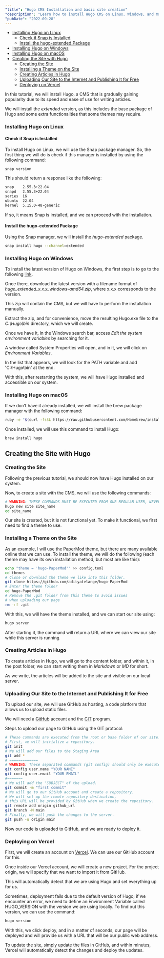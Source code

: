 ```yaml
---
"title": "Hugo CMS Installation and basic site creation"
"description": "Learn how to install Hugo CMS on Linux, Windows, and macOS and create a basic site using a theme. Deploy the site for free using GitHub and Vercel."
"pubDate": "2022-09-28"
---
```


<!--toc:start-->

- [Installing Hugo on Linux](#installing-hugo-on-linux)
  - [Check if Snap is Installed](#check-if-snap-is-installed)
  - [Install the hugo-extended Package](#install-the-hugo-extended-package)
- [Installing Hugo on Windows](#installing-hugo-on-windows)
- [Installing Hugo on macOS](#installing-hugo-on-macos)
- [Creating the Site with Hugo](#creating-the-site-with-hugo)
  - [Creating the Site](#creating-the-site)
  - [Installing a Theme on the Site](#installing-a-theme-on-the-site)
  - [Creating Articles in Hugo](#creating-articles-in-hugo)
  - [Uploading Our Site to the Internet and Publishing It for Free](#uploading-our-site-to-the-internet-and-publishing-it-for-free)
  - [Deploying on Vercel](#deploying-on-vercel)
  <!--toc:end-->

In this tutorial, we will install Hugo, a CMS that is gradually gaining popularity due to its speed and ease of use for writing articles.

We will install the _extended_ version, as this includes the base package of Hugo and some extra functionalities that some themes may require.

### Installing Hugo on Linux

#### Check if Snap is Installed

To install Hugo on Linux, we will use the Snap package manager. So, the first thing we will do is check if this manager is installed by using the following command:

```sh
snap version
```

This should return a response like the following:

```sh
snap    2.55.3+22.04
snapd   2.55.3+22.04
series  16
ubuntu  22.04
kernel  5.15.0-48-generic
```

If so, it means Snap is installed, and we can proceed with the installation.

#### Install the hugo-extended Package

Using the Snap manager, we will install the _hugo-extended_ package.

```sh
snap install hugo --channel=extended
```

### Installing Hugo on Windows

To install the latest version of Hugo on Windows, the first step is to go to the following [link](https://github.com/gohugoio/hugo/releases).

Once there, download the latest version with a filename format of _hugo_extended_x.x.x_windows-amd64.zip_, where x.x.x corresponds to the version.

This zip will contain the CMS, but we will have to perform the installation manually.

Extract the zip, and for convenience, move the resulting Hugo.exe file to the _C:\Hugo\bin_ directory, which we will create.

Once we have it, in the Windows search bar, access _Edit the system environment variables_ by searching for it.

A window called System Properties will open, and in it, we will click on _Environment Variables_.

In the list that appears, we will look for the PATH variable and add 'C:\Hugo\bin' at the end.

With this, after restarting the system, we will have Hugo installed and accessible on our system.

### Installing Hugo on macOS

If we don't have it already installed, we will install the brew package manager with the following command:

```sh
ruby -e "$(curl -fsSL https://raw.githubusercontent.com/Homebrew/install/master/install)"
```

Once installed, we will use this command to install Hugo:

```sh
brew install hugo
```

## Creating the Site with Hugo

### Creating the Site

Following the previous tutorial, we should now have Hugo installed on our system.

Now, to create a site with the CMS, we will use the following commands:

```sh
# WARNING: THESE COMMANDS MUST BE EXECUTED FROM OUR REGULAR USER, NEVER FROM SUDO
hugo new site site_name
cd site_name
```

Our site is created, but it is not functional yet. To make it functional, we first need to find a theme to use.

### Installing a Theme on the Site

As an example, I will use the [PaperMod](https://github.com/adityatelange/hugo-PaperMod) theme, but there are many available online that we can use. To install the theme, we will do the following (each theme may have its own installation method, but most are like this):

```sh
echo "theme = 'hugo-PaperMod'" >> config.toml
cd themes
# Clone or download the theme we like into this folder.
git clone https://github.com/adityatelange/hugo-PaperMod
# Enter the theme folder
cd hugo-PaperMod
# Remove the .git folder from this theme to avoid issues
# when uploading our page
rm -rf .git
```

With this, we will have the theme installed, and we can start our site using:

```sh
hugo server
```

After starting it, the command will return a URL where we can view our site while this server is running.

### Creating Articles in Hugo

To create articles in Hugo, we will go to the content folder, and within it, in the post folder, we can start writing them in _Markdown_ or _MD_ for short.

As we write, the articles will be added to the site and visible on our local server.

### Uploading Our Site to the Internet and Publishing It for Free

To upload our site, we will use GitHub as hosting, a code platform that allows us to upload static files.

We will need a [GitHub](https://github.com) account and the [GIT](https://git-scm.com/downloads) program.

Steps to upload our page to GitHub using the GIT protocol:

```sh
# These commands are executed from the root or base folder of our site.
# First, we will initialize a repository.
git init
# We will add our files to the Staging Area
git add *
# =============
# WARNING: These separated commands (git config) should only be executed the first time we configure git.
git config user.name "YOUR NAME"
git config user.email "YOUR EMAIL"
#=======
# We will add the "SUBJECT" of the upload.
git commit -m "first commit"
# We will go to our GitHub account and create a repository.
# We will set up the remote repository destination,
# this URL will be provided by GitHub when we create the repository.
git remote add origin github_url
git branch -M main
# Finally, we will push the changes to the server.
git push -u origin main
```

Now our code is uploaded to GitHub, and we are ready to deploy it.

### Deploying on Vercel

First, we will create an account on [Vercel](https://vercel.com). We can use our GitHub account for this.

Once inside our Vercel account, we will create a new project.
For the project origin, we will specify that we want to import it from GitHub.

This will automatically detect that we are using Hugo and set everything up for us.

Sometimes, deployment fails due to the default version of Hugo; if we encounter an error, we need to define an Environment Variable called HUGO_VERSION with the version we are using locally. To find out this version, we can use the command:

```sh
hugo version
```

With this, we click deploy, and in a matter of seconds, our page will be deployed and will provide us with a URL that will be our public web address.

To update the site, simply update the files in GitHub, and within minutes, Vercel will automatically detect the changes and deploy the updates.
